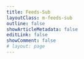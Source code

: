 ```yaml
---
title: Feeds-Sub
layoutClass: m-feeds-sub
outline: false
showArticleMetadata: false
editLink: false
showComment: false
# layout: page
---
```


<style src="./style.scss"></style>

<ClientOnly><FeedsSub /></ClientOnly>